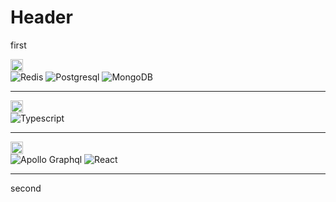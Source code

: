 # Header

first

<!--START_SECTION:learn-->
<div><img height="20px" src="https://img.shields.io/badge/Database-979a9b"/></div>
<img src="https://img.shields.io/badge/-Redis-black?style=flat-square&amp;logo=Redis" alt="Redis">
<img src="https://img.shields.io/badge/-Postgresql-black?style=flat-square&amp;logo=Postgresql" alt="Postgresql">
<img src="https://img.shields.io/badge/-MongoDB-black?style=flat-square&amp;logo=MongoDB" alt="MongoDB">
<hr>
<div><img height="20px" src="https://img.shields.io/badge/Language-467870"/></div>
<img src="https://img.shields.io/badge/-Typescript-black?style=flat-square&amp;logo=Typescript" alt="Typescript">
<hr>
<div><img height="20px" src="https://img.shields.io/badge/Library-505558"/></div>
<img src="https://img.shields.io/badge/-Apollo Graphql-black?style=flat-square&amp;logo=Apollo Graphql" alt="Apollo Graphql">
<img src="https://img.shields.io/badge/-React-black?style=flat-square&amp;logo=React" alt="React">
<hr>
<!--END_SECTION:learn-->

second
